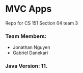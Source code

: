# MVC Apps
Repo for CS 151 Section 04 team 3
### Team Members: 
- Jonathan Nguyen
- Gabriel Danekari
### Java Version: 11.
